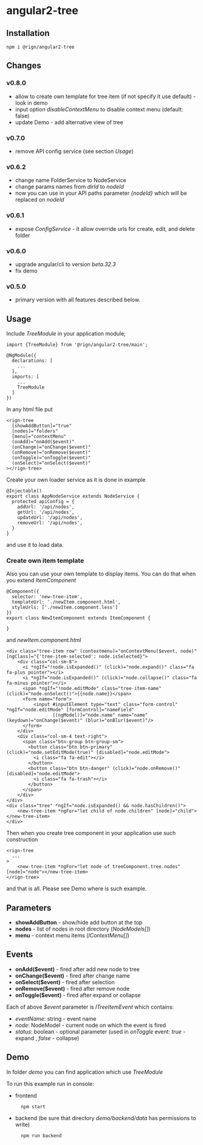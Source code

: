 # angular2-tree

## Installation

    npm i @rign/angular2-tree
    
## Changes

### v0.8.0

* allow to create own template for tree item (if not specify it use default) - look in demo
* input option _disableContextMenu_ to disable context menu (default: false)
* update Demo - add alternative view of tree

### v0.7.0

* remove API config service (see section _Usage_)

### v0.6.2

* change name FolderService to NodeService
* change params names from _dirId_ to _nodeId_
* now you can use in your API paths parameter _{nodeId}_ which will be replaced on _nodeId_

### v0.6.1

* expose _ConfigService_ - it allow override urls for create, edit, and delete folder

### v0.6.0

* upgrade angular/cli to version _beta.32.3_
* fix demo

### v0.5.0

* primary version with all features described below.

## Usage
    
Include _TreeModule_ in your application module;

    import {TreeModule} from '@rign/angular2-tree/main';
    
    @NgModule({
      declarations: [
        ...
      ],
      imports: [
        ...
        TreeModule
      ]
    })
    
In any html file put 

    <rign-tree
      [showAddButton]="true"
      [nodes]="folders"
      [menu]="contextMenu"
      (onAdd)="onAdd($event)"
      (onChange)="onChange($event)"
      (onRemove)="onRemove($event)"
      (onToggle)="onToggle($event)"
      (onSelect)="onSelect($event)"
    ></rign-tree>
    
Create your own loader service as it is done in example        

    @Injectable()
    export class AppNodeService extends NodeService {
      protected apiConfig = {
        addUrl: '/api/nodes',
        getUrl: '/api/nodes',
        updateUrl: '/api/nodes',
        removeUrl: '/api/nodes',
      }
    }

and use it to load data.

### Create own item template

Also you can use your own template to display items. You can do that when you extend _ItemComponent_


    @Component({
      selector: 'new-tree-item',
      templateUrl: './newItem.component.html',
      styleUrls: ['./newItem.component.less']
    })
    export class NewItemComponent extends ItemComponent {
    
    }
    
and _newItem.component.html_

    <div class="tree-item row" (contextmenu)="onContextMenu($event, node)" [ngClass]="{'tree-item-selected': node.isSelected}">
        <div class="col-sm-8">
          <i *ngIf="!node.isExpanded()" (click)="node.expand()" class="fa fa-plus pointer"></i>
          <i *ngIf="node.isExpanded()" (click)="node.collapse()" class="fa fa-minus pointer"></i>
          <span *ngIf="!node.editMode" class="tree-item-name" (click)="node.onSelect()">{{node.name}}</span>
          <form name="form">
              <input #inputElement type="text" class="form-control" *ngIf="node.editMode" [formControl]="nameField"
                     [(ngModel)]="node.name" name="name" (keydown)="onChange($event)" (blur)="onBlur($event)"/>
          </form>
        </div>
        <div class="col-sm-4 text-right">
          <span class="btn-group btn-group-sm">
            <button class="btn btn-primary" (click)="node.setEditMode(true)" [disabled]="node.editMode">
              <i class="fa fa-edit"></i>
            </button>
            <button class="btn btn-danger" (click)="node.onRemove()" [disabled]="node.editMode">
              <i class="fa fa-trash"></i>
            </button>
          </span>
        </div>
    </div>
    <div class="tree" *ngIf="node.isExpanded() && node.hasChildren()">
        <new-tree-item *ngFor="let child of node.children" [node]="child"></new-tree-item>
    </div>
    
Then when you create tree component in your application use such construction

    <rign-tree
      ...
    >
        <new-tree-item *ngFor="let node of treeComponent.tree.nodes" [node]="node"></new-tree-item>
    </rign-tree>
    
and that is all. Please see Demo where is such example.


## Parameters

* __showAddButton__ - show/hide add button at the top
* __nodes__ - list of nodes in root directory (_NodeModels[]_)
* __menu__ - context menu items (_IContextMenu[]_)

## Events

* __onAdd($event)__ - fired after add new node to tree
* __onChange($event)__ - fired after change name
* __onSelect($event)__ - fired after selection
* __onRemove($event)__ - fired after remove node
* __onToggle($event)__ - fired after expand or collapse

Each of above _$event_ parameter is _ITreeItemEvent_ which contains:

* _eventName_: string - event name
* _node_: NodeModel - current node on which the event is fired
* _status_: boolean - optional parameter (used in _onToggle_ event: _true_ - expand , _false_ - collapse)
    
## Demo

In folder _demo_ you can find application which use _TreeModule_

To run this example run in console:
    
* frontend
    
        npm start
        
* backend (be sure that directory _demo/backend/data_ has permissions to write)

        npm run backend
